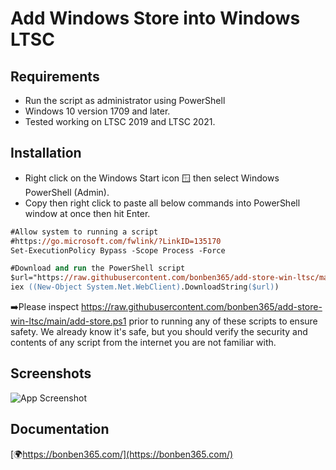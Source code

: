 
# Add Windows Store into Windows LTSC

## Requirements

- Run the script as administrator using PowerShell
- Windows 10 version 1709 and later.
- Tested working on LTSC 2019 and LTSC 2021.
  
## Installation

- Right click on the Windows Start icon 🪟 then select Windows PowerShell (Admin).
- Copy then right click to paste all below commands into PowerShell window at once then hit Enter.

```ps
#Allow system to running a script
#https://go.microsoft.com/fwlink/?LinkID=135170
Set-ExecutionPolicy Bypass -Scope Process -Force

#Download and run the PowerShell script
$url="https://raw.githubusercontent.com/bonben365/add-store-win-ltsc/main/add-store.ps1"
iex ((New-Object System.Net.WebClient).DownloadString($url))
```
➡️Please inspect https://raw.githubusercontent.com/bonben365/add-store-win-ltsc/main/add-store.ps1 prior to running any of these scripts to ensure safety. We already know it's safe, but you should verify the security and contents of any script from the internet you are not familiar with.

## Screenshots

![App Screenshot](https://s3.amazonaws.com/s3.bonben365.com/files/2023/b9CLMjMxxfzks7hFUrjHpPBiyFPOGjGQVawPAZZGk9wAkFHyij3yq7Kjl2WX.jpg)

## Documentation

[🌍https://bonben365.com/](https://bonben365.com/)


